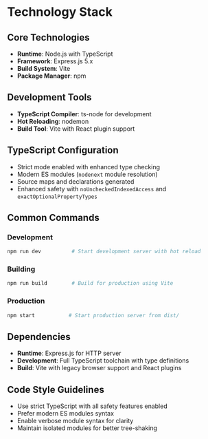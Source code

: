 # Technology Stack

## Core Technologies
- **Runtime**: Node.js with TypeScript
- **Framework**: Express.js 5.x
- **Build System**: Vite
- **Package Manager**: npm

## Development Tools
- **TypeScript Compiler**: ts-node for development
- **Hot Reloading**: nodemon
- **Build Tool**: Vite with React plugin support

## TypeScript Configuration
- Strict mode enabled with enhanced type checking
- Modern ES modules (`nodenext` module resolution)
- Source maps and declarations generated
- Enhanced safety with `noUncheckedIndexedAccess` and `exactOptionalPropertyTypes`

## Common Commands

### Development
```bash
npm run dev          # Start development server with hot reload
```

### Building
```bash
npm run build        # Build for production using Vite
```

### Production
```bash
npm start           # Start production server from dist/
```

## Dependencies
- **Runtime**: Express.js for HTTP server
- **Development**: Full TypeScript toolchain with type definitions
- **Build**: Vite with legacy browser support and React plugins

## Code Style Guidelines
- Use strict TypeScript with all safety features enabled
- Prefer modern ES modules syntax
- Enable verbose module syntax for clarity
- Maintain isolated modules for better tree-shaking